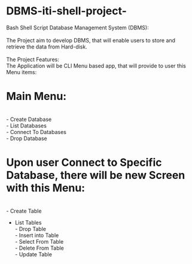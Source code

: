 # DBMS-iti-shell-project-
Bash Shell Script Database Management System (DBMS):  
<br>The Project aim to develop DBMS, that will enable users to store and retrieve the data from Hard-disk.  
<br>
The Project Features: 
<br>The Application will be CLI Menu based app, that will provide to user this Menu items: 
<br>
# Main Menu: 

<br>- Create Database 
<br>- List Databases 
<br>- Connect To Databases 
<br>- Drop Database 
<br>
# Upon user Connect to Specific Database, there will be new Screen with this Menu: 

<br>- Create Table  
- List Tables 
<br>- Drop Table 
<br>- Insert into Table 
<br>- Select From Table 
<br>- Delete From Table 
<br>- Update Table
